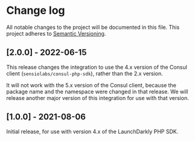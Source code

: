 # Change log

All notable changes to the project will be documented in this file. This project adheres to [Semantic Versioning](http://semver.org).

## [2.0.0] - 2022-06-15
This release changes the integration to use the 4.x version of the Consul client (`sensiolabs/consul-php-sdk`), rather than the 2.x version.

It will not work with the 5.x version of the Consul client, because the package name and the namespace were changed in that release. We will release another major version of this integration for use with that version.

## [1.0.0] - 2021-08-06
Initial release, for use with version 4.x of the LaunchDarkly PHP SDK.

